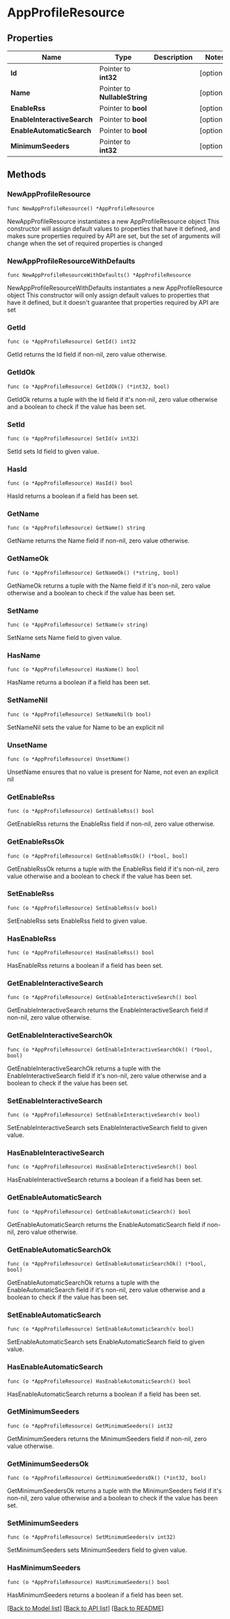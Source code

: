# AppProfileResource

## Properties

Name | Type | Description | Notes
------------ | ------------- | ------------- | -------------
**Id** | Pointer to **int32** |  | [optional] 
**Name** | Pointer to **NullableString** |  | [optional] 
**EnableRss** | Pointer to **bool** |  | [optional] 
**EnableInteractiveSearch** | Pointer to **bool** |  | [optional] 
**EnableAutomaticSearch** | Pointer to **bool** |  | [optional] 
**MinimumSeeders** | Pointer to **int32** |  | [optional] 

## Methods

### NewAppProfileResource

`func NewAppProfileResource() *AppProfileResource`

NewAppProfileResource instantiates a new AppProfileResource object
This constructor will assign default values to properties that have it defined,
and makes sure properties required by API are set, but the set of arguments
will change when the set of required properties is changed

### NewAppProfileResourceWithDefaults

`func NewAppProfileResourceWithDefaults() *AppProfileResource`

NewAppProfileResourceWithDefaults instantiates a new AppProfileResource object
This constructor will only assign default values to properties that have it defined,
but it doesn't guarantee that properties required by API are set

### GetId

`func (o *AppProfileResource) GetId() int32`

GetId returns the Id field if non-nil, zero value otherwise.

### GetIdOk

`func (o *AppProfileResource) GetIdOk() (*int32, bool)`

GetIdOk returns a tuple with the Id field if it's non-nil, zero value otherwise
and a boolean to check if the value has been set.

### SetId

`func (o *AppProfileResource) SetId(v int32)`

SetId sets Id field to given value.

### HasId

`func (o *AppProfileResource) HasId() bool`

HasId returns a boolean if a field has been set.

### GetName

`func (o *AppProfileResource) GetName() string`

GetName returns the Name field if non-nil, zero value otherwise.

### GetNameOk

`func (o *AppProfileResource) GetNameOk() (*string, bool)`

GetNameOk returns a tuple with the Name field if it's non-nil, zero value otherwise
and a boolean to check if the value has been set.

### SetName

`func (o *AppProfileResource) SetName(v string)`

SetName sets Name field to given value.

### HasName

`func (o *AppProfileResource) HasName() bool`

HasName returns a boolean if a field has been set.

### SetNameNil

`func (o *AppProfileResource) SetNameNil(b bool)`

 SetNameNil sets the value for Name to be an explicit nil

### UnsetName
`func (o *AppProfileResource) UnsetName()`

UnsetName ensures that no value is present for Name, not even an explicit nil
### GetEnableRss

`func (o *AppProfileResource) GetEnableRss() bool`

GetEnableRss returns the EnableRss field if non-nil, zero value otherwise.

### GetEnableRssOk

`func (o *AppProfileResource) GetEnableRssOk() (*bool, bool)`

GetEnableRssOk returns a tuple with the EnableRss field if it's non-nil, zero value otherwise
and a boolean to check if the value has been set.

### SetEnableRss

`func (o *AppProfileResource) SetEnableRss(v bool)`

SetEnableRss sets EnableRss field to given value.

### HasEnableRss

`func (o *AppProfileResource) HasEnableRss() bool`

HasEnableRss returns a boolean if a field has been set.

### GetEnableInteractiveSearch

`func (o *AppProfileResource) GetEnableInteractiveSearch() bool`

GetEnableInteractiveSearch returns the EnableInteractiveSearch field if non-nil, zero value otherwise.

### GetEnableInteractiveSearchOk

`func (o *AppProfileResource) GetEnableInteractiveSearchOk() (*bool, bool)`

GetEnableInteractiveSearchOk returns a tuple with the EnableInteractiveSearch field if it's non-nil, zero value otherwise
and a boolean to check if the value has been set.

### SetEnableInteractiveSearch

`func (o *AppProfileResource) SetEnableInteractiveSearch(v bool)`

SetEnableInteractiveSearch sets EnableInteractiveSearch field to given value.

### HasEnableInteractiveSearch

`func (o *AppProfileResource) HasEnableInteractiveSearch() bool`

HasEnableInteractiveSearch returns a boolean if a field has been set.

### GetEnableAutomaticSearch

`func (o *AppProfileResource) GetEnableAutomaticSearch() bool`

GetEnableAutomaticSearch returns the EnableAutomaticSearch field if non-nil, zero value otherwise.

### GetEnableAutomaticSearchOk

`func (o *AppProfileResource) GetEnableAutomaticSearchOk() (*bool, bool)`

GetEnableAutomaticSearchOk returns a tuple with the EnableAutomaticSearch field if it's non-nil, zero value otherwise
and a boolean to check if the value has been set.

### SetEnableAutomaticSearch

`func (o *AppProfileResource) SetEnableAutomaticSearch(v bool)`

SetEnableAutomaticSearch sets EnableAutomaticSearch field to given value.

### HasEnableAutomaticSearch

`func (o *AppProfileResource) HasEnableAutomaticSearch() bool`

HasEnableAutomaticSearch returns a boolean if a field has been set.

### GetMinimumSeeders

`func (o *AppProfileResource) GetMinimumSeeders() int32`

GetMinimumSeeders returns the MinimumSeeders field if non-nil, zero value otherwise.

### GetMinimumSeedersOk

`func (o *AppProfileResource) GetMinimumSeedersOk() (*int32, bool)`

GetMinimumSeedersOk returns a tuple with the MinimumSeeders field if it's non-nil, zero value otherwise
and a boolean to check if the value has been set.

### SetMinimumSeeders

`func (o *AppProfileResource) SetMinimumSeeders(v int32)`

SetMinimumSeeders sets MinimumSeeders field to given value.

### HasMinimumSeeders

`func (o *AppProfileResource) HasMinimumSeeders() bool`

HasMinimumSeeders returns a boolean if a field has been set.


[[Back to Model list]](../README.md#documentation-for-models) [[Back to API list]](../README.md#documentation-for-api-endpoints) [[Back to README]](../README.md)


